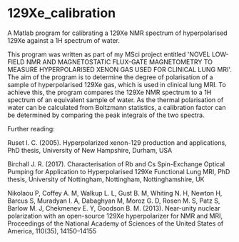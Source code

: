 # 129Xe_calibration
A Matlab program for calibrating a 129Xe NMR spectrum of hyperpolarised 129Xe against a 1H spectrum of water.

This program was written as part of my MSci project entitled 'NOVEL LOW-FIELD NMR AND MAGNETOSTATIC FLUX-GATE MAGNETOMETRY TO MEASURE HYPERPOLARISED XENON GAS USED FOR CLINICAL LUNG MRI'. The aim of the program is to determine the degree of polarisation of a sample of hyperpolarised 129Xe gas, which is used in clinical lung MRI. To achieve this, the program compares the 129Xe NMR spectrum to a 1H spectrum of an equivalent sample of water. As the thermal polarisation of water can be calculated from Boltzmann statistics, a calibration factor can be determined by comparing the peak integrals of the two spectra. 

Further reading:

Ruset I. C. (2005). Hyperpolarized xenon-129 production and applications, PhD thesis, University of New Hampshire, Durham, USA

Birchall J. R. (2017). Characterisation of Rb and Cs Spin-Exchange Optical Pumping for Application to Hyperpolarised 129Xe Functional Lung MRI, PhD thesis, University of Nottingham, Nottingham, Nottinghamshire, UK

Nikolaou P, Coffey A. M, Walkup L. L, Gust B. M, Whiting N. H, Newton H, Barcus S, Muradyan I. A, Dabaghyan M, Moroz G. D, Rosen M. S, Patz S, Barlow M. J, Chekmenev E. Y, Goodson B. M. (2013). Near-unity nuclear polarization with an open-source 129Xe hyperpolarizer for NMR and MRI, Proceedings of the National Academy of Sciences of the United States of America, 110(35), 14150–14155
